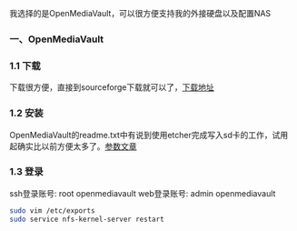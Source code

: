我选择的是OpenMediaVault，可以很方便支持我的外接硬盘以及配置NAS



### 一、OpenMediaVault



### 1.1 下载

下载很方便，直接到sourceforge下载就可以了，[下载地址](https://sourceforge.net/projects/openmediavault/files/Raspberry%20Pi%20images/)

### 1.2 安装

OpenMediaVault的readme.txt中有说到使用etcher完成写入sd卡的工作，试用起确实比以前方便太多了。[参数文章](https://lazymanjoe.wordpress.com/2017/04/10/installing-a-nas-on-a-raspberry-pi-openmediavault/)

### 1.3 登录

ssh登录账号: root openmediavault
web登录账号: admin openmediavault



```bash
sudo vim /etc/exports
sudo service nfs-kernel-server restart
```

